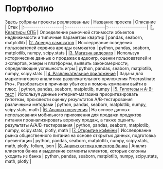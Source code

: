 # Портфолио
Здесь собраны проекты реализованные
| Название проекта | Описание | Стек |
|:--------------------|:--------------------|:--------------------|
|[1. Квартиры СПБ](https://github.com/SergioR87/SergioR87/tree/main/1.%20Квартиры%20СПБ) | Определение рыночной стоимости объектов недвижимости и типичные параметры квартир | pandas, seaborn, matplotlib |
|[2. Аренда самокатов](https://github.com/SergioR87/SergioR87/tree/main/2.%20Аренда%20самокатов) | Исследование поведения пользователей сервиса аренды самокатов | python, pandas, seaborn, matplotlib, numpy, scipy.stats |
|[3. Магазин видеоигр](https://github.com/SergioR87/SergioR87/tree/main/3.%20Магазин%20видеоигр) | Используя исторические данные о продажах видеоигр, оценки пользователей и экспертов, жанры и платформы, выявить закономерности, определяющие успешность игры | python, pandas, seaborn, matplotlib, numpy, scipy.stats |
|[4. Развлекательное приложение](https://github.com/SergioR87/SergioR87/tree/main/4.%20Развлекательное%20приложение) | Задача для маркетингового аналитика развлекательного приложения Procrastinate Pro+. Разобраться в причинах убытков и помочь компании выйти в плюс. | python, pandas, seaborn, matplotlib, numpy |
|[5. Гипотезы и А-В-тест](https://github.com/SergioR87/SergioR87/tree/main/5.%20Гипотезы%20и%20А-В-тест) | Используя данные интернет-магазина приоритезировать гипотезы, произвести оценку результатов A/B-тестирования различными методами | python, pandas, seaborn, matplotlib, numpy, scipy.stats, math |
|[6. Анализ поведения](https://github.com/SergioR87/SergioR87/tree/main/6.%20Анализ%20поведения) | На основе данных использования мобильного приложения для продажи продуктов питания проанализировать воронку продаж, а также оценить результаты A/A/B-тестирования | python, pandas, seaborn, matplotlib, numpy, scipy.stats, plotly, math |
|[7. Открытие кофейни](https://github.com/SergioR87/SergioR87/tree/main/7.%20Открытие%20кофейни) | Исследование рынка общественного питания на основе открытых данных, подготовка презентации | python, pandas, seaborn, matplotlib, numpy, scipy.stats, math, plotly, folium, json |
|[8. Анализ оттока клиентов банка](https://github.com/SergioR87/SergioR87/tree/main/8.%20Анализ%20оттока%20клиентов%20банка) | Анализ клиентов банка и выделение сегменты клиентов, которые склонны уходить из банка | python, pandas, seaborn, matplotlib, numpy, scipy.stats, math, plotly |
